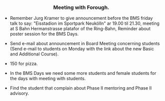 ### <center> Meeting with Forough. </center>


- Remember Jurg Kramer to give announcement before the BMS friday talk to say: "Eisstadion im Sportpark Neukölln" ar 19.00 til 21.30, meeting at S Bahn Hermanstrasse platafor of the Ring-Bahn, Reminder about poster session for the BMS Days. 

- Send e-mail about announcement in Board Meeting concerning students (Send e-mail to students on Monday with the link about the new Basic and Additional Course).

- 150 for pizza.

- In the BMS Days we need some more students and female students for the days with meeting with students. 

- Find the student that complain about Phase II mentoring and Phase II advisory.


